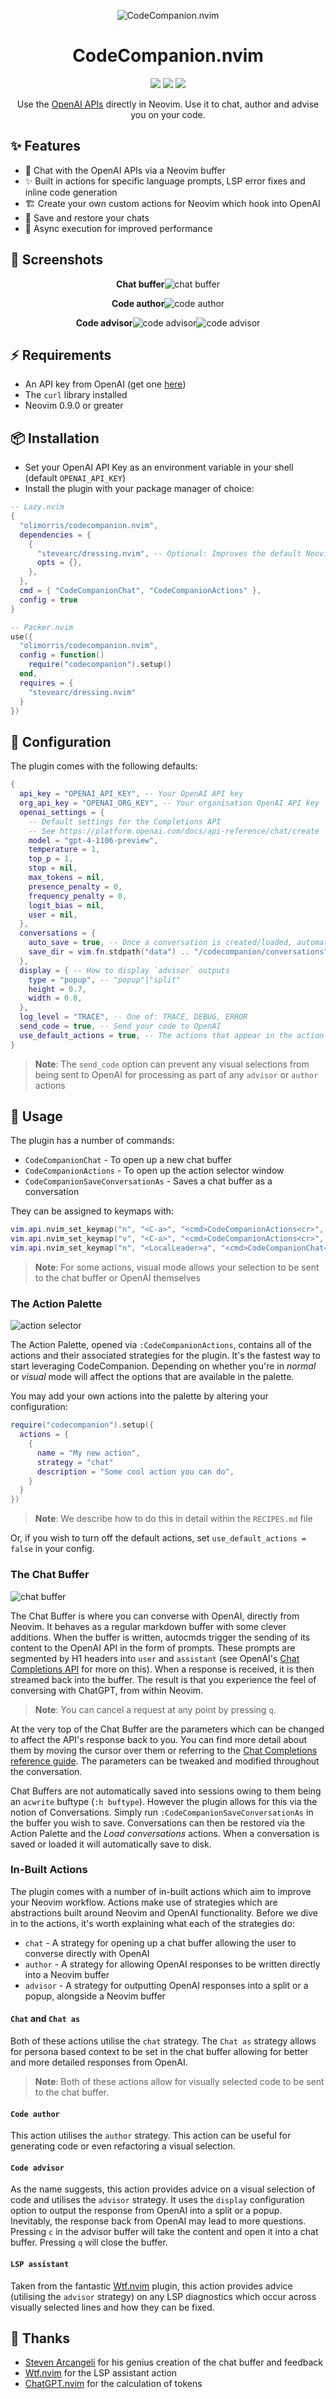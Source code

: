 <!-- panvimdoc-ignore-start -->

<p align="center">
<img src="https://github.com/olimorris/codecompanion.nvim/assets/9512444/5bc2145f-4a26-4cee-9e3c-57f2393b070f" alt="CodeCompanion.nvim" />
</p>

<h1 align="center">CodeCompanion.nvim</h1>

<p align="center">
<a href="https://github.com/olimorris/codecompanion.nvim/stargazers"><img src="https://img.shields.io/github/stars/olimorris/codecompanion.nvim?color=c678dd&logoColor=e06c75&style=for-the-badge"></a>
<a href="https://github.com/olimorris/codecompanion.nvim/issues"><img src="https://img.shields.io/github/issues/olimorris/codecompanion.nvim?color=%23d19a66&style=for-the-badge"></a>
<a href="https://github.com/olimorris/codecompanion.nvim/blob/main/LICENSE"><img src="https://img.shields.io/github/license/olimorris/codecompanion.nvim?style=for-the-badge"></a>
<!-- <a href="https://github.com/olimorris/codecompanion.nvim/actions/workflows/ci.yml"><img src="https://img.shields.io/github/actions/workflow/status/olimorris/codecompanion.nvim/ci.yml?branch=main&label=tests&style=for-the-badge"></a> -->
</p>

<p align="center">
Use the <a href="https://platform.openai.com/docs/guides/text-generation/chat-completions-api">OpenAI APIs</a> directly in Neovim. Use it to chat, author and advise you on your code.<br>
</p>

<!-- panvimdoc-ignore-end -->

## :sparkles: Features

- :speech_balloon: Chat with the OpenAI APIs via a Neovim buffer
- :sparkles: Built in actions for specific language prompts, LSP error fixes and inline code generation
- :building_construction: Create your own custom actions for Neovim which hook into OpenAI
- :floppy_disk: Save and restore your chats
- :muscle: Async execution for improved performance

## :camera_flash: Screenshots

<div align="center">
  <p><strong>Chat buffer</strong><img src="https://github.com/olimorris/codecompanion.nvim/assets/9512444/fd1f11e7-bef4-4bbc-8c7f-0c306e5c72b8" alt="chat buffer" /></p>
  <p><strong>Code author</strong><img src="https://github.com/olimorris/codecompanion.nvim/assets/9512444/64cf4fa1-d5b9-43cc-8351-4d06c06c8b46" alt="code author" /></p>
  <p><strong>Code advisor</strong><img src="https://github.com/olimorris/codecompanion.nvim/assets/9512444/bc6181e0-85a8-4009-9cfc-f85898780bd5" alt="code advisor" /><img src="https://github.com/olimorris/codecompanion.nvim/assets/9512444/cbfafcc0-87f9-43e5-8e27-f8eaaf88637d" alt="code advisor" /></p>
</div>

## :zap: Requirements

- An API key from OpenAI (get one [here](https://platform.openai.com/api-keys))
- The `curl` library installed
- Neovim 0.9.0 or greater

## :package: Installation

- Set your OpenAI API Key as an environment variable in your shell (default `OPENAI_API_KEY`)
- Install the plugin with your package manager of choice:

```lua
-- Lazy.nvim
{
  "olimorris/codecompanion.nvim",
  dependencies = {
    {
      "stevearc/dressing.nvim", -- Optional: Improves the default Neovim UI
      opts = {},
    },
  },
  cmd = { "CodeCompanionChat", "CodeCompanionActions" },
  config = true
}

-- Packer.nvim
use({
  "olimorris/codecompanion.nvim",
  config = function()
    require("codecompanion").setup()
  end,
  requires = {
    "stevearc/dressing.nvim"
  }
})
```

## :wrench: Configuration

The plugin comes with the following defaults:

```lua
{
  api_key = "OPENAI_API_KEY", -- Your OpenAI API key
  org_api_key = "OPENAI_ORG_KEY", -- Your organisation OpenAI API key
  openai_settings = {
    -- Default settings for the Completions API
    -- See https://platform.openai.com/docs/api-reference/chat/create
    model = "gpt-4-1106-preview",
    temperature = 1,
    top_p = 1,
    stop = nil,
    max_tokens = nil,
    presence_penalty = 0,
    frequency_penalty = 0,
    logit_bias = nil,
    user = nil,
  },
  conversations = {
    auto_save = true, -- Once a conversation is created/loaded, automatically save it
    save_dir = vim.fn.stdpath("data") .. "/codecompanion/conversations",
  },
  display = { -- How to display `advisor` outputs
    type = "popup", -- "popup"|"split"
    height = 0.7,
    width = 0.8,
  },
  log_level = "TRACE", -- One of: TRACE, DEBUG, ERROR
  send_code = true, -- Send your code to OpenAI
  use_default_actions = true, -- The actions that appear in the action palette
}
```

> **Note**: The `send_code` option can prevent any visual selections from being sent to OpenAI for processing as part of any `advisor` or `author` actions

## :rocket: Usage

The plugin has a number of commands:

- `CodeCompanionChat` - To open up a new chat buffer
- `CodeCompanionActions` - To open up the action selector window
- `CodeCompanionSaveConversationAs` - Saves a chat buffer as a conversation

They can be assigned to keymaps with:

```lua
vim.api.nvim_set_keymap("n", "<C-a>", "<cmd>CodeCompanionActions<cr>", { noremap = true, silent = true })
vim.api.nvim_set_keymap("v", "<C-a>", "<cmd>CodeCompanionActions<cr>", { noremap = true, silent = true })
vim.api.nvim_set_keymap("n", "<LocalLeader>a", "<cmd>CodeCompanionChat<cr>", { noremap = true, silent = true })
```

> **Note**: For some actions, visual mode allows your selection to be sent to the chat buffer or OpenAI themselves

### The Action Palette

<p><img src="https://github.com/olimorris/codecompanion.nvim/assets/9512444/1f5a20df-b838-4746-96bc-6af5312e1308" alt="action selector" /></p>

The Action Palette, opened via `:CodeCompanionActions`, contains all of the actions and their associated strategies for the plugin. It's the fastest way to start leveraging CodeCompanion. Depending on whether you're in _normal_ or _visual_ mode will affect the options that are available in the palette.

You may add your own actions into the palette by altering your configuration:

```lua
require("codecompanion").setup({
  actions = {
    {
      name = "My new action",
      strategy = "chat"
      description = "Some cool action you can do",
    }
  }
})
```

> **Note**: We describe how to do this in detail within the `RECIPES.md` file

Or, if you wish to turn off the default actions, set `use_default_actions = false` in your config.

### The Chat Buffer

<p><img src="https://github.com/olimorris/codecompanion.nvim/assets/9512444/84d5e03a-0b48-4ffb-9ca5-e299d41171bd" alt="chat buffer" /></p>

The Chat Buffer is where you can converse with OpenAI, directly from Neovim. It behaves as a regular markdown buffer with some clever additions. When the buffer is written, autocmds trigger the sending of its content to the OpenAI API in the form of prompts. These prompts are segmented by H1 headers into `user` and `assistant` (see OpenAI's [Chat Completions API](https://platform.openai.com/docs/guides/text-generation/chat-completions-api) for more on this). When a response is received, it is then streamed back into the buffer. The result is that you experience the feel of conversing with ChatGPT, from within Neovim.

> **Note**: You can cancel a request at any point by pressing `q`.

At the very top of the Chat Buffer are the parameters which can be changed to affect the API's response back to you. You can find more detail about them by moving the cursor over them or referring to the [Chat Completions reference guide](https://platform.openai.com/docs/api-reference/chat). The parameters can be tweaked and modified throughout the conversation.

Chat Buffers are not automatically saved into sessions owing to them being an `acwrite` buftype (`:h buftype`). However the plugin allows for this via the notion of Conversations. Simply run `:CodeCompanionSaveConversationAs` in the buffer you wish to save. Conversations can then be restored via the Action Palette and the _Load conversations_ actions. When a conversation is saved or loaded it will automatically save to disk.

### In-Built Actions

The plugin comes with a number of in-built actions which aim to improve your Neovim workflow. Actions make use of strategies which are abstractions built around Neovim and OpenAI functionality. Before we dive in to the actions, it's worth explaining what each of the strategies do:

- `chat` - A strategy for opening up a chat buffer allowing the user to converse directly with OpenAI
- `author` - A strategy for allowing OpenAI responses to be written directly into a Neovim buffer
- `advisor` - A strategy for outputting OpenAI responses into a split or a popup, alongside a Neovim buffer

#### `Chat` and `Chat as`

Both of these actions utilise the `chat` strategy. The `Chat as` strategy allows for persona based context to be set in the chat buffer allowing for better and more detailed responses from OpenAI.

> **Note**: Both of these actions allow for visually selected code to be sent to the chat buffer.

#### `Code author`

This action utilises the `author` strategy. This action can be useful for generating code or even refactoring a visual selection.

#### `Code advisor`

As the name suggests, this action provides advice on a visual selection of code and utilises the `advisor` strategy. It uses the `display` configuration option to output the response from OpenAI into a split or a popup. Inevitably, the response back from OpenAI may lead to more questions. Pressing `c` in the advisor buffer will take the content and open it into a chat buffer. Pressing `q` will close the buffer.

#### `LSP assistant`

Taken from the fantastic [Wtf.nvim](https://github.com/piersolenski/wtf.nvim) plugin, this action provides advice (utilising the `advisor` strategy) on any LSP diagnostics which occur across visually selected lines and how they can be fixed.

## :clap: Thanks

- [Steven Arcangeli](https://github.com/stevearc) for his genius creation of the chat buffer and feedback
- [Wtf.nvim](https://github.com/piersolenski/wtf.nvim) for the LSP assistant action
- [ChatGPT.nvim](https://github.com/jackMort/ChatGPT.nvim) for the calculation of tokens
